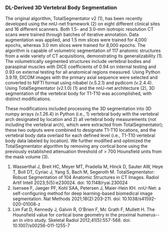 ### DL-Derived 3D Vertebral Body Segmentation

The original algorithm, TotalSegmentator v2 (1), has been recently developed using the nnU-net framework (2) on eight different clinical sites and 16 different scanners. Both 1.5- and 3.0-mm isotropic resolution CT scans were trained through batches of iterative annotation. Data augmentation was applied, and 1.5 mm slices were trained for 4,000 epochs, whereas 3.0 mm slices were trained for 8,000 epochs. The algorithm is capable of volumetric segmentation of 117 anatomic structures from a wide variety of CT acquisitions, demonstrating its generalizability (1). The volumetrically segmented structures include vertebral bodies and paraspinal muscles with DICE coefficients of 0.94 on internal testing and 0.93 on external testing for all anatomical regions measured. Using Python 3.9.19, DICOM images with the primary axial sequence were selected and converted to NIFTI format using nibabel (v.5.2.1) and pydicom (v.2.4.4). Using TotalSegmentator (v2.1.0) (1) and the nnU-net architecture (2), 3D segmentation of the vertebral body for T1-T10 was accomplished, with distinct modifications.

These modifications included processing the 3D segmentation into 3D numpy arrays (v.1.26.4) in Python (i.e., 1) vertebral body with the vertebral arch designated by location and 2) all vertebral body measurements (not including the vertebral arch), which were extracted from TotalSegmentator); these two outputs were combined to designate T1-T10 locations, and the vertebral body data overlaid for each defined level (i.e., T1-T10 vertebral body data labeled by location). We further modified and optimized the TotalSegmentator algorithm by removing any cortical bone using the previously established attenuation threshold of > 700 Hounsfield units from the mask volume (3).

1. Wasserthal J, Breit HC, Meyer MT, Pradella M, Hinck D, Sauter AW, Heye T, Boll DT, Cyriac J, Yang S, Bach M, Segeroth M. TotalSegmentator: Robust Segmentation of 104 Anatomic Structures in CT Images. Radiol Artif Intell 2023;5(5):e230024. doi: 10.1148/ryai.230024
2. Isensee F, Jaeger PF, Kohl SAA, Petersen J, Maier-Hein KH. nnU-Net: a self-configuring method for deep learning-based biomedical image segmentation. Nat Methods 2021;18(2):203-211. doi: 10.1038/s41592-020-01008-z
3. Lim Fat D, Kennedy J, Galvin R, O'Brien F, Mc Grath F, Mullett H. The Hounsfield value for cortical bone geometry in the proximal humerus--an in vitro study. Skeletal Radiol 2012;41(5):557-568. doi: 10.1007/s00256-011-1255-7
